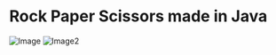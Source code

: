 # Rock Paper Scissors made in Java

![Image](https://i.imgur.com/VcHIlOe.png) ![Image2](https://i.imgur.com/U9KXVxl.png)
